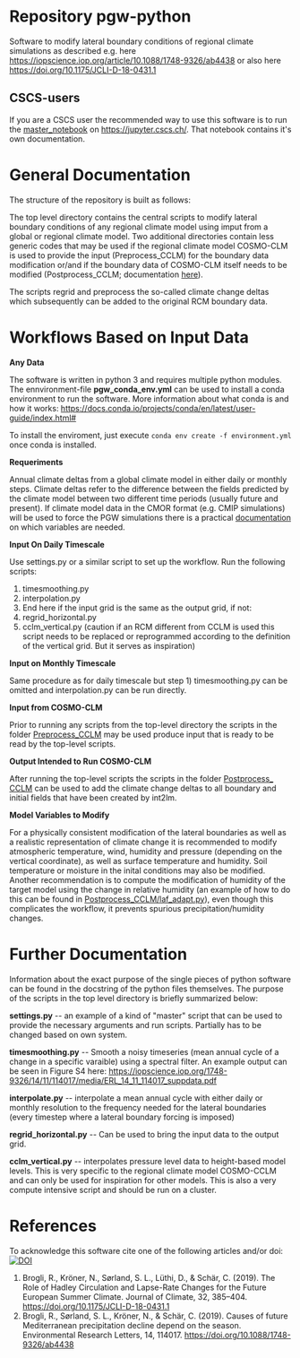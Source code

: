 # Repository pgw-python

Software to modify lateral boundary conditions of regional climate simulations 
as described e.g. here https://iopscience.iop.org/article/10.1088/1748-9326/ab4438 or also
here https://doi.org/10.1175/JCLI-D-18-0431.1

## CSCS-users
If you are a CSCS user the recommended way to use this software is to run the [master_notebook](./master_notebook.ipynb) on https://jupyter.cscs.ch/. That notebook contains it's own documentation.

# General Documentation
The structure of the repository is built as follows:

The top level directory contains the central scripts to modify lateral boundary conditions of any regional climate model using imput from a global or regional climate model. 
Two additional directories contain less generic codes that may be used if the regional climate model COSMO-CLM is used to provide the input (Preprocess_CCLM) for the boundary data modification or/and if the boundary data of COSMO-CLM itself needs to be modified (Postprocess_CCLM; documentation [here](/Postprocess_CCLM/README_Postprocessing.md)).

The scripts regrid and preprocess the so-called climate change deltas which subsequently can be added to the original RCM boundary data.

# Workflows Based on Input Data

**Any Data**

The software is written in python 3 and requires multiple python modules. The ennvironment-file **pgw_conda_env.yml** can be used to install a conda environment to run the software. More information about what conda is and how it works: https://docs.conda.io/projects/conda/en/latest/user-guide/index.html#

To install the enviroment, just execute `conda env create -f environment.yml` once conda is installed. 

**Requeriments**

Annual climate deltas from a global climate model in either daily or monthly steps.
Climate deltas refer to the difference between the fields predicted by the climate model between two different time periods (usually future and present). If climate model data in the CMOR format (e.g. CMIP simulations) will be used to force the PGW simulations there is a practical [documentation](/Documentations/README_CMOR.md) on which variables are needed.

**Input On Daily Timescale**

Use settings.py or a similar script to set up the workflow. Run the following scripts:
1) timesmoothing.py
2) interpolation.py 
3) End here if the input grid is the same as the output grid, if not:
4) regrid_horizontal.py
5) cclm_vertical.py (caution if an RCM different from CCLM is used this script needs to be replaced or reprogrammed according to the definition of the vertical grid. But it serves as inspiration)


**Input on Monthly Timescale**

Same procedure as for daily timescale but step 1) timesmoothing.py can be omitted and interpolation.py can be run directly.

**Input from COSMO-CLM**

Prior to running any scripts from the top-level directory the scripts in the folder [Preprocess_CCLM](/Preprocess_CCLM/) may be used produce input that is ready to be read by the top-level scripts.

**Output Intended to Run COSMO-CLM**

After running the top-level scripts the scripts in the folder [Postprocess_ CCLM](/Postprocess_CCLM/) can be used to add the climate change deltas to all boundary and initial fields that have been created by int2lm.

**Model Variables to Modify**

For a physically consistent modification of the lateral boundaries as well as a realistic representation of climate change it is recommended to modify atmospheric temperature, wind, humidity and pressure (depending on the vertical coordinate), as well as surface temperature and humidity. Soil temperature or moisture in the inital conditions may also be modified. Another recommendation is to compute the modification of humidity of the target model using the change in relative humidity (an example of how to do this can be found in [Postprocess_CCLM/laf_adapt.py](/Postprocess_CCLM/laf_adapt.py)), even though this complicates the workflow, it prevents spurious precipitation/humidity changes.

# Further Documentation

Information about the exact purpose of the single pieces of python software can be found in the docstring of the python files themselves. The purpose of the scripts in the top level directory is briefly summarized below:

  **settings.py** -- an example of a kind of "master" script that can be used to provide the necessary arguments and run scripts. Partially has to be changed based on own system.

  **timesmoothing.py** -- Smooth a noisy timeseries (mean annual cycle of a change in a specific varaible)
using a spectral filter. An example output can be seen in Figure S4 here: 
https://iopscience.iop.org/1748-9326/14/11/114017/media/ERL_14_11_114017_suppdata.pdf

  **interpolate.py** -- interpolate a mean annual cycle with either daily or monthly resolution to the
frequency needed for the lateral boundaries (every timestep where a lateral boundary forcing is imposed)

  **regrid_horizontal.py** -- Can be used to bring the input data to the output grid.

  **cclm_vertical.py** -- interpolates pressure level data to height-based model levels. This is very specific to the regional climate model COSMO-CCLM and can only be used for inspiration for other models. This is also a very compute intensive script and should be run on a cluster.
  

# References
To acknowledge this software cite one of the following articles and/or doi: 
[![DOI](https://zenodo.org/badge/233851849.svg)](https://zenodo.org/badge/latestdoi/233851849)
1. Brogli, R., Kröner, N., Sørland, S. L., Lüthi, D., & Schär, C. (2019). The Role of Hadley Circulation and Lapse-Rate Changes for the Future European Summer Climate. Journal of Climate, 32, 385–404. https://doi.org/10.1175/JCLI-D-18-0431.1
1. Brogli, R., Sørland, S. L., Kröner, N., & Schär, C. (2019). Causes of future Mediterranean precipitation decline depend on the season. Environmental Research Letters, 14, 114017. https://doi.org/10.1088/1748-9326/ab4438
